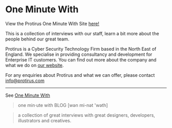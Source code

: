 # One Minute With

View the Protirus One Minute With Site [here!](https://protirus.github.io/OneMinuteWith/)

This is a collection of interviews with our staff, learn a bit more about the people behind our great team.

Protirus is a Cyber Security Technology Firm based in the North East of England. We specialise in providing consultancy and development for Enterprise IT customers. You can find out more about the company and what we do on [our website](https://www.protirus.com).

For any enquiries about Protirus and what we can offer, please contact info@protirus.com

---
See [One Minute With](http://oneminutewith.com)

> one min·ute with BLOG [wən mi-nət 'wəth]

> a collection of great interviews with great designers, developers, illustrators and creatives.